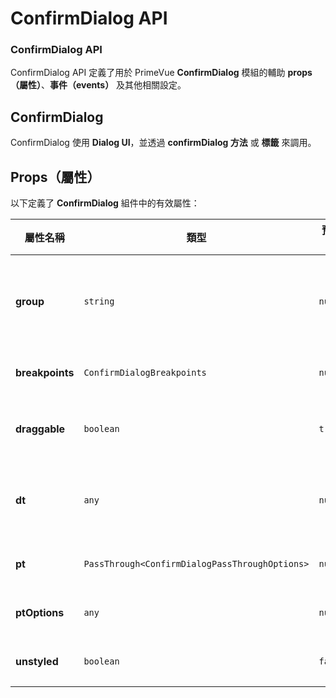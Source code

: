 # ConfirmDialog API 
### **ConfirmDialog API**
ConfirmDialog API 定義了用於 PrimeVue **ConfirmDialog** 模組的輔助 **props（屬性）**、**事件（events）** 及其他相關設定。

## **ConfirmDialog**
ConfirmDialog 使用 **Dialog UI**，並透過 **confirmDialog 方法** 或 **標籤** 來調用。

## **Props（屬性）**
以下定義了 **ConfirmDialog** 組件中的有效屬性：

| 屬性名稱 | 類型 | 預設值 | 描述 |
|----------|------|--------|------|
| **group** | `string` | `null` | （可選）用於匹配確認對話框的 **key**，方便針對特定的 ConfirmDialog 實例進行操作。 |
| **breakpoints** | `ConfirmDialogBreakpoints` | `null` | 定義不同螢幕尺寸對應的寬度，使用 **物件格式** 來設定。 |
| **draggable** | `boolean` | `true` | 啟用 **拖曳** 功能，允許透過標題拖動來改變對話框的位置。 |
| **dt** | `any` | `null` | 透過 **設計標記（design tokens）** 為該組件產生 **Scoped CSS 變數**。 |
| **pt** | `PassThrough<ConfirmDialogPassThroughOptions>` | `null` | 用於將屬性傳遞至組件內的 **DOM 元素**。 |
| **ptOptions** | `any` | `null` | 用於配置 **pt（PassThrough）** 選項。 |
| **unstyled** | `boolean` | `false` | 啟用後，會移除組件的預設樣式（不包含核心樣式）。 |

